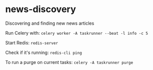 # news-discovery

Discovering and finding new news articles

Run Celery with: `celery worker -A taskrunner --beat -l info -c 5`

Start Redis: `redis-server`

Check if it's running: `redis-cli ping`

To run a purge on current tasks: `celery -A taskrunner purge`
